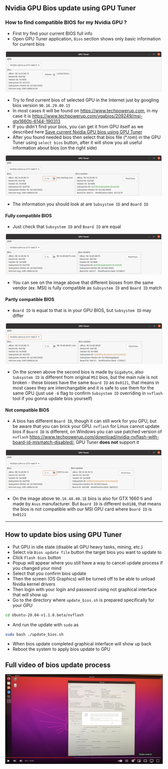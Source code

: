 
## Nvidia GPU Bios update using GPU Tuner

### How to find compatible BIOS for my Nvidia GPU ?

- First try find your current BIOS full info
- Open GPU Tuner application, `Bios` section shows only basic information for current bios

<img src="../images/Nvidia-GPU-BIOS-01.png">

- Try to find current bios of selected GPU in the Internet just by googling bios version `90.16.29.00.15`
- In most cases it will be found on https://www.techpowerup.com, in my case it is https://www.techpowerup.com/vgabios/209249/msi-gtx1660ti-6144-190313
- If you didn't find your bios, you can get it from GPU itself as we described here [Save current Nvidia GPU bios using GPU Tuner](./en/How-to-save-nvidia-gpu-bios.md)
- After you found needed bios then select that bios file (*.rom) in the GPU Tuner using `select bios` button, after it will show you all useful information about bios (on the right side)

<img src="../images/Nvidia-GPU-BIOS-02.png">

- The information you should look at are `Subsystem ID` and `Board ID`

#### Fully compatible BIOS

- Just check that `Subsystem ID` and `Board ID` are equal

<img src="../images/Nvidia-GPU-BIOS-03.png">

- You can see on the image above that different bioses from the same vendor (ex. MSI) is fully compatible as `Subsystem ID` and `Board ID` match

#### Partly compatible BIOS

- `Board ID` is equal to that is in your GPU BIOS, but `Subsystem ID` may differ

<img src="../images/Nvidia-GPU-BIOS-04.png">

- On the screen above the second bios is made by `Gigabyte`, also `Subsystem ID` is different from original `MSI` bios, but the main rule is not broken - these bioses have the same `Board ID` as `0x0121`, that means in most cases they are interchangable and it is safe to use them for the same GPU (just use `-6` flag to confirm `Subsystem ID` overriding in `nvflash` tool if you gonna update bios yourself)

#### Not compatible BIOS

- A bios has different `Board ID`, though it can still work for you GPU, but be aware that you can brick your GPU. `nvflash` for Linux cannot update bios if `Board ID` is different, on Windows you can use patched version of `nvflash` https://www.techpowerup.com/download/nvidia-nvflash-with-board-id-mismatch-disabled/, GPU Tuner **does not** support it

<img src="../images/Nvidia-GPU-BIOS-05.png">

- On the image above `90.16.48.40.1E` bios is also for GTX 1660 ti and made by `Asus` manufacturer. But `Board ID` is different `0x018B`, that means the bios is not compatible with our MSI GPU card where `Board ID` is `0x0121`

----

## How to update bios using GPU Tuner

- Put GPU in idle state (disable all GPU heavy tasks, mining, etc.)
- Select via `Bios update file` button the target bios you want to update to
- Click `Flash bios` button
- Popup will appear where you still have a way to cancel update process if you changed your mind
- Select that you confirm bios update
- Then the screen (OS Graphics) will be turned off to be able to unload Nvidia kernel drivers
- Then login with your login and password using not graphical interface that will show up
- Go to the directory where `update_bios.sh` is prepared specifically for your GPU 

```bash
cd Ubuntu-20.04-v1.1.0.beta/nvflash
```

- And run the update with `sudo` as

```bash
sudo bash ./update_bios.sh
```

- When bios update completed graphical interface will show up back
- Reboot the system to apply bios update to GPU

## Full video of bios update process

[<img src="../images/youtube-03.png">](https://youtu.be/LAszOP61690)
